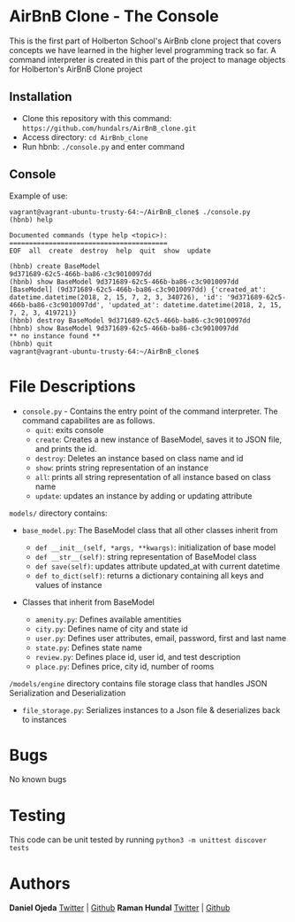 # AirBnB Clone - The Console
This is the first part of Holberton School's AirBnb clone project that covers concepts we have learned in the higher level programming track so far. A command interpreter is created in this part of the project to manage objects for Holberton's AirBnB Clone project


## Installation
* Clone this repository with this command: ```https://github.com/hundalrs/AirBnB_clone.git```
* Access directory: ```cd AirBnb_clone```
* Run hbnb: ```./console.py``` and enter command

## Console
Example of use:
```
vagrant@vagrant-ubuntu-trusty-64:~/AirBnB_clone$ ./console.py 
(hbnb) help

Documented commands (type help <topic>):
========================================
EOF  all  create  destroy  help  quit  show  update

(hbnb) create BaseModel
9d371689-62c5-466b-ba86-c3c9010097dd
(hbnb) show BaseModel 9d371689-62c5-466b-ba86-c3c9010097dd
[BaseModel] (9d371689-62c5-466b-ba86-c3c9010097dd) {'created_at': datetime.datetime(2018, 2, 15, 7, 2, 3, 340726), 'id': '9d371689-62c5-466b-ba86-c3c9010097dd', 'updated_at': datetime.datetime(2018, 2, 15, 7, 2, 3, 419721)}
(hbnb) destroy BaseModel 9d371689-62c5-466b-ba86-c3c9010097dd
(hbnb) show BaseModel 9d371689-62c5-466b-ba86-c3c9010097dd
** no instance found **
(hbnb) quit
vagrant@vagrant-ubuntu-trusty-64:~/AirBnB_clone$
```

# File Descriptions
* ```console.py``` - Contains the entry point of the command interpreter. The command capabilites are as follows.
  * ```quit```: exits console
  * ```create```: Creates a new instance of BaseModel, saves it to JSON file, and prints the id.
  * ```destroy```: Deletes an instance based on class name and id
  * ```show```: prints string representation of an instance
  * ```all```: prints all string representation of all instance based on class name
  * ```update```: updates an instance by adding or updating attribute

```models/``` directory contains:
* ```base_model.py```: The BaseModel class that all other classes inherit from
  * ```def __init__(self, *args, **kwargs)```: initialization of base model
  * ```def __str__(self)```: string representation of BaseModel class
  * ```def save(self)```: updates attribute updated_at with current datetime
  * ```def to_dict(self)```: returns a dictionary containing all keys and values of instance
  
* Classes that inherit from BaseModel
  * ```amenity.py```: Defines available amentities
  * ```city.py```: Defines name of city and state id
  * ```user.py```: Defines user attributes, email, password, first and last name
  * ```state.py```: Defines state name
  * ```review.py```: Defines place id, user id, and test description
  * ```place.py```: Defines price, city id, number of rooms

```/models/engine``` directory contains file storage class that handles JSON Serialization and Deserialization
* ```file_storage.py```: Serializes instances to a Json file & deserializes back to instances

# Bugs
No known bugs

# Testing
This code can be unit tested by running ```python3 -m unittest discover tests```


# Authors
**Daniel Ojeda** [Twitter](https://twitter.com/DanielC_Ojeda) | [Github](https://github.com/Danielo814)
**Raman Hundal** [Twitter](https://twitter.com/rshundal11) | [Github](https://github.com/hundalrs)